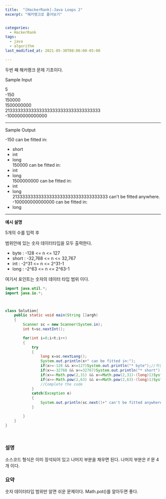 ```yaml
---
title:  "[HackerRank]-Java Loops 2"
excerpt: "해커랭크로 풀어보기"


categories:
  - HackerRank
tags:
  - java
  - algorithm
last_modified_at: 2021-05-30T08:06:00-05:00

---
```


두번 째 해커랭크 문제 기초이다.

Sample Input

5<br>
-150<br>
150000<br>
1500000000<br>
213333333333333333333333333333333333<br>
-100000000000000

---

Sample Output

-150 can be fitted in:<br>
* short<br>
* int<br>
* long<br>
150000 can be fitted in:<br>
* int<br>
* long<br>
1500000000 can be fitted in:<br>
* int<br>
* long<br>
213333333333333333333333333333333333 can't be fitted anywhere.<br>
-100000000000000 can be fitted in:<br>
* long

---

**예시 설명**

5개의 수를 입력 후

범위안에 있는 숫자 데이터타입을 모두 출력한다.

- byte : -128 <= n <= 127
- short : -32,768 <= n <= 32,767
- int : -2^31 <= n <= 2^31-1
- long : -2^63 <= n <= 2^63-1

여기서 포인트는 숫자의 데이터 타입 범위 이다.

```java
import java.util.*;
import java.io.*;



class Solution{
    public static void main(String []argh)
    {
        Scanner sc = new Scanner(System.in);
        int t=sc.nextInt();

        for(int i=0;i<t;i++)
        {
            try
            {
                long x=sc.nextLong();
                System.out.println(x+" can be fitted in:");
                if(x>=-128 && x<=127)System.out.println("* byte");//작성부분
                if(x>=-32768 && x<=32767)System.out.println("* short");
                if(x>=-Math.pow(2,31) && x<=Math.pow(2,31)-(long)1)System.out.println("* int");
                if(x>=-Math.pow(2,63) && x<=Math.pow(2,63)-(long)1)System.out.println("* long");//-----여기까지
                //Complete the code
            }
            catch(Exception e)
            {
                System.out.println(sc.next()+" can't be fitted anywhere.");
            }

        }
    }
}




```
### 설명
소스코드 형식은 이미 장석되어 있고 나머지 부분을 채우면 된다.
나머지 부분은 if 문 4개 이다.

### 요약
숫자 데이터타입 범위만 알면 쉬운 문제이다.
Math.pot()를 알아두면 좋다.
